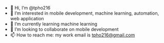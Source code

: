 - 👋 Hi, I’m @tpho216
- 👀 I’m interested in mobile development, machine learning, automation, web application 
- 🌱 I’m currently learning machine learning
- 💞️ I’m looking to collaborate on mobile development
- 📫 How to reach me: my work email is tpho216@gmail.com

<!---
tpho216/tpho216 is a ✨ special ✨ repository because its `README.md` (this file) appears on your GitHub profile.
You can click the Preview link to take a look at your changes.
--->
